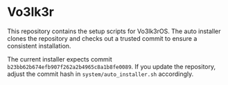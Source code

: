 # Vo3lk3r

This repository contains the setup scripts for Vo3lk3rOS. The auto installer clones the repository and checks out a trusted commit to ensure a consistent installation.

The current installer expects commit `b23bb62b674efb907f262a2b4965c8a1b8fe0089`.
If you update the repository, adjust the commit hash in `system/auto_installer.sh` accordingly.
